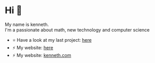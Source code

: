 # Hi 👋
My name is kenneth. <br>
I'm a passionate about math, new technology and computer science

- ⭐ Have a look at my last project: [here](https://github.com/kennethEdwin147/Fast)
- ⚡ My website: [here](https://github.com/kennethEdwin147/Fast) 
- ⚡ My website: [kenneth.com](https://github.com/kennethEdwin147/Fast) 
